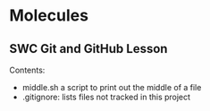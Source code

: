 # Molecules

## SWC Git and GitHub Lesson

Contents:

- middle.sh a script to print out the middle of a file
- .gitignore: lists files not tracked in this project 
